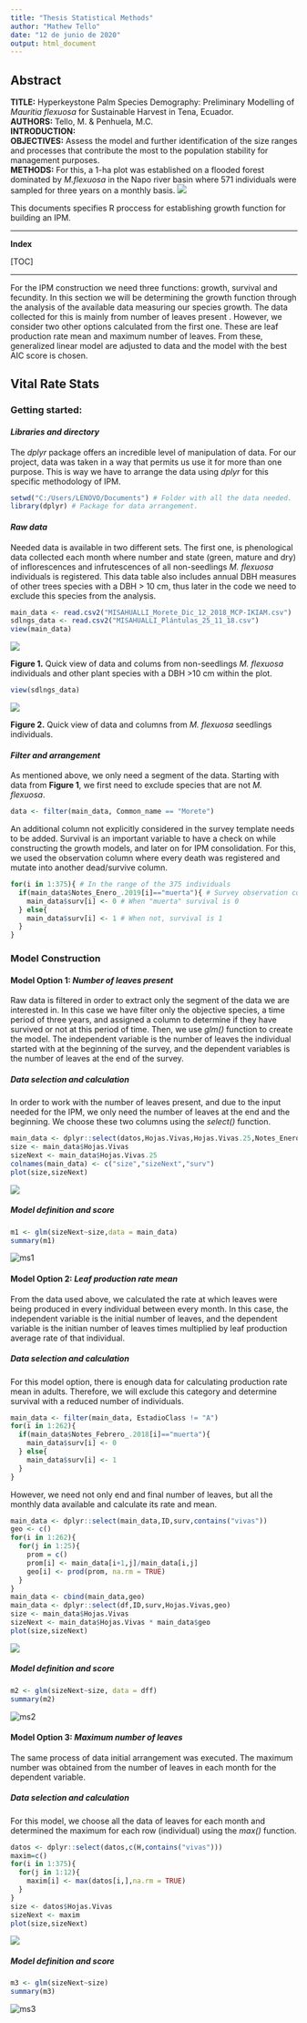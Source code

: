 ```yaml
---
title: "Thesis Statistical Methods"
author: "Mathew Tello"
date: "12 de junio de 2020"
output: html_document
---
```


## Abstract

**TITLE:** Hyperkeystone Palm Species Demography: Preliminary Modelling of *Mauritia flexuosa* for Sustainable Harvest in Tena, Ecuador.  
**AUTHORS:** Tello, M. & Penhuela, M.C.  
**INTRODUCTION:**  
**OBJECTIVES:** Assess the model and further identification of the size ranges and processes that contribute the most to the population stability for management purposes.  
**METHODS:** For this, a 1-ha plot was established on a flooded forest dominated by *M.flexuosa* in the Napo river basin where 571 individuals were sampled for three years on a monthly basis.
![](img/Methods2.jpg)



This documents specifies R proccess for establishing growth function for building an IPM.

------

**Index**

[TOC]

***

For the IPM construction we need three functions: growth, survival and fecundity. In this section we will be determining the growth function through the analysis of the available data measuring our species growth. The data collected for this is mainly from number of leaves present . However, we consider two other options calculated from the first one. These are leaf production rate mean and maximum number of leaves. From these, generalized linear model are adjusted to data and the model with the best AIC score is chosen. 



## Vital Rate Stats



### **Getting started:**

#### *Libraries and directory*

The *dplyr* package offers an incredible level of manipulation of data. For our project, data was taken in a way that permits us use it for more than one purpose. This is way we have to arrange the data using *dplyr* for this specific methodology of IPM.

```R
setwd("C:/Users/LENOVO/Documents") # Folder with all the data needed.
library(dplyr) # Package for data arrangement.
```



#### *Raw data*

Needed data is available in two different sets. The first one, is phenological data collected each month  where number and state  (green, mature and dry) of inflorescences and infrutescences of all non-seedlings *M. flexuosa* individuals is registered. This data table also includes annual DBH measures of other trees species with a DBH > 10 cm, thus later in the code we need to exclude this species from the analysis.

```R
main_data <- read.csv2("MISAHUALLI_Morete_Dic_12_2018_MCP-IKIAM.csv")
sdlngs_data <- read.csv2("MISAHUALLI_Plántulas_25_11_18.csv")
view(main_data)
```

![](img/GS.1.png)

**Figure 1.**  Quick view of data and colums from non-seedlings *M. flexuosa* individuals and other plant species with a DBH >10 cm within the plot.

```R
view(sdlngs_data)
```

![](img\GS.2.PNG)

**Figure 2.** Quick view of data and columns from *M. flexuosa* seedlings individuals.



#### *Filter and arrangement*

As mentioned above, we only need a segment of the data. Starting with data from **Figure 1**, we first need to  exclude species that are not *M. flexuosa*. 

```R
data <- filter(main_data, Common_name == "Morete")
```

An additional column not explicitly considered in the survey template needs to be added. Survival is an important variable to have a check on while constructing the growth models, and later on for IPM consolidation. For this, we used the observation column where every death was registered and mutate into another dead/survive column.

```R
for(i in 1:375){ # In the range of the 375 individuals
  if(main_data$Notes_Enero_.2019[i]=="muerta"){ # Survey observation columns
    main_data$surv[i] <- 0 # When "muerta" survival is 0
  } else{
    main_data$surv[i] <- 1 # When not, survival is 1
  }
}
```



### **Model Construction**

#### Model Option 1: *Number of leaves present*

Raw data is filtered in order to extract only the segment of the data we are interested in. In this case we have filter only the objective species, a time period of three years, and assigned a column to determine if they have survived or not at this period of time. Then, we use *glm()* function to create the model. The independent variable is the number of leaves the individual started with at the beginning of the survey, and  the dependent variables is the number of leaves at the end of the survey.

##### *Data selection and calculation*

In order to work with the number of leaves present, and due to the input needed for the IPM, we only need the number of leaves at the end and the beginning. We choose these two columns using the *select()* function.

```R
main_data <- dplyr::select(datos,Hojas.Vivas,Hojas.Vivas.25,Notes_Enero_.2019)
size <- main_data$Hojas.Vivas
sizeNext <- main_data$Hojas.Vivas.25
colnames(main_data) <- c("size","sizeNext","surv")
plot(size,sizeNext)
```

![](img/Output1.png)

##### *Model definition and score*

```R
m1 <- glm(sizeNext~size,data = main_data)
summary(m1)
```

![ms1](img\ms1.PNG)



#### Model Option 2: *Leaf production rate mean*

From the data used above, we calculated the rate at which leaves were being produced in every individual between every month. In this case, the independent variable is the initial number of leaves, and the dependent variable is the initian number of leaves times multiplied by leaf production average rate of that individual.

##### *Data selection and calculation*

For this model option, there is enough data for calculating production rate mean in adults. Therefore, we will exclude this category and determine survival with a reduced number of individuals.

```R
main_data <- filter(main_data, EstadioClass != "A")
for(i in 1:262){
  if(main_data$Notes_Febrero_.2018[i]=="muerta"){
    main_data$surv[i] <- 0
  } else{
    main_data$surv[i] <- 1
  }
}
```

However, we need not only end and final number of leaves, but all the monthly data available and calculate its rate and mean.

```R
main_data <- dplyr::select(main_data,ID,surv,contains("vivas"))
geo <- c()
for(i in 1:262){
  for(j in 1:25){
    prom = c()
    prom[i] <- main_data[i+1,j]/main_data[i,j]
    geo[i] <- prod(prom, na.rm = TRUE)
  }
}
main_data <- cbind(main_data,geo)
main_data <- dplyr::select(df,ID,surv,Hojas.Vivas,geo)
size <- main_data$Hojas.Vivas
sizeNext <- main_data$Hojas.Vivas * main_data$geo
plot(size,sizeNext)
```

![](img/Output2.png)

##### *Model definition and score*

```R
m2 <- glm(sizeNext~size, data = dff)
summary(m2)
```

![ms2](img\ms2.PNG)



#### Model Option 3: *Maximum number of leaves*
The same process of data initial arrangement was executed. The maximum number was obtained from the number of leaves in each month for the dependent variable.

##### *Data selection and calculation*

For this model, we choose all the data of leaves for each month and determined the maximum for each row (individual) using the *max()* function.

```R
datos <- dplyr::select(datos,c(H,contains("vivas")))
maxim=c()
for(i in 1:375){
  for(j in 1:12){
    maxim[i] <- max(datos[i,],na.rm = TRUE)
  }
}
size <- datos$Hojas.Vivas
sizeNext <- maxim 
plot(size,sizeNext)
```

![](img/Output3.png)

##### *Model definition and score*

```R
m3 <- glm(sizeNext~size)
summary(m3)
```

![ms3](img\ms3.PNG)